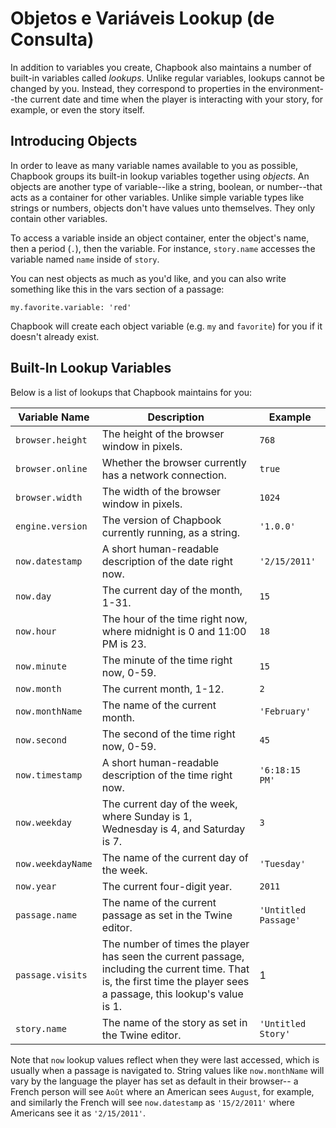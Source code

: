 # Objetos e Variáveis Lookup (de Consulta)

In addition to variables you create, Chapbook also maintains a number of built-in variables called _lookups_. Unlike regular variables, lookups cannot be changed by you. Instead, they correspond to properties in the environment--the current date and time when the player is interacting with your story, for example, or even the story itself.

## Introducing Objects

In order to leave as many variable names available to you as possible, Chapbook groups its built-in lookup variables together using _objects_. An objects are another type of variable--like a string, boolean, or number--that acts as a container for other variables. Unlike simple variable types like strings or numbers, objects don't have values unto themselves. They only contain other variables.

To access a variable inside an object container, enter the object's name, then a period (`.`), then the variable. For instance, `story.name` accesses the variable named `name` inside of `story`.

You can nest objects as much as you'd like, and you can also write something like this in the vars section of a passage:

```
my.favorite.variable: 'red'
```

Chapbook will create each object variable (e.g. `my` and `favorite`) for you if it doesn't already exist.

## Built-In Lookup Variables

Below is a list of lookups that Chapbook maintains for you:

| Variable Name     | Description                                                                                                                                                           | Example              |
| ----------------- | --------------------------------------------------------------------------------------------------------------------------------------------------------------------- | -------------------- |
| `browser.height`  | The height of the browser window in pixels.                                                                                                                           | `768`                |
| `browser.online`  | Whether the browser currently has a network connection.                                                                                                               | `true`               |
| `browser.width`   | The width of the browser window in pixels.                                                                                                                            | `1024`               |
| `engine.version`  | The version of Chapbook currently running, as a string.                                                                                                               | `'1.0.0'`            |
| `now.datestamp`   | A short human-readable description of the date right now.                                                                                                             | `'2/15/2011'`        |
| `now.day`         | The current day of the month, 1-31.                                                                                                                                   | `15`                 |
| `now.hour`        | The hour of the time right now, where midnight is 0 and 11:00 PM is 23.                                                                                               | `18`                 |
| `now.minute`      | The minute of the time right now, 0-59.                                                                                                                               | `15`                 |
| `now.month`       | The current month, 1-12.                                                                                                                                              | `2`                  |
| `now.monthName`   | The name of the current month.                                                                                                                                        | `'February'`         |
| `now.second`      | The second of the time right now, 0-59.                                                                                                                               | `45`                 |
| `now.timestamp`   | A short human-readable description of the time right now.                                                                                                             | `'6:18:15 PM'`       |
| `now.weekday`     | The current day of the week, where Sunday is 1, Wednesday is 4, and Saturday is 7.                                                                                    | `3`                  |
| `now.weekdayName` | The name of the current day of the week.                                                                                                                              | `'Tuesday'`          |
| `now.year`        | The current four-digit year.                                                                                                                                          | `2011`               |
| `passage.name`    | The name of the current passage as set in the Twine editor.                                                                                                           | `'Untitled Passage'` |
| `passage.visits`  | The number of times the player has seen the current passage, including the current time. That is, the first time the player sees a passage, this lookup's value is 1. | 1                    |
| `story.name`      | The name of the story as set in the Twine editor.                                                                                                                     | `'Untitled Story'`   |

Note that `now` lookup values reflect when they were last accessed, which is usually when a passage is navigated to. String values like `now.monthName` will vary by the language the player has set as default in their browser-- a French person will see `Août` where an American sees `August`, for example, and similarly the French will see `now.datestamp` as `'15/2/2011'` where Americans see it as `'2/15/2011'`.

